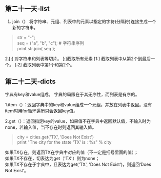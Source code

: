 ## 第二十一天-list


1. join（）
将字符串、元组、列表中的元素以指定的字符(分隔符)连接生成一个新的字符串。

> str = "-";  
seq = ("a", "b", "c"); # 字符串序列  
print str.join( seq );

2.[:] 对字符串和列表等切片。
[:]截取所有元素
[1:] 截取列表中从第2个到最后一个。
[:2] 截取列表中第1个和第2个。



## 第二十二天-dicts

字典有key和value组成。
字典的局限在于其无序性，而列表是有序的。

1.item（）：返回字典中的key和value组成一个元组，并放在列表中返回。没有item时用for循环遍历只会返回key值。

2.get（）：返回指定key的value，如果值不在字典中返回默认值，不输入时为none，若输入值，当不存在时则返回其输入值。
>city = cities.get('TX', 'Does Not Exist')  
print "The city for the state 'TX' is : %s" % city  


如果TX存在，则返回TX在字典中对应的值（不一定是括号里面的值）；  
如果TX不存在，切表达为get（'TX'）则为none；  
如果TX不存在于字典中，且表达为get('TX', 'Does Not Exist')，则返回‘Does Not Exist’。
